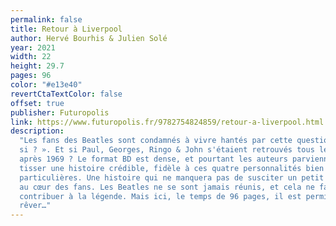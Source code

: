 ```yaml
---
permalink: false
title: Retour à Liverpool
author: Hervé Bourhis & Julien Solé
year: 2021
width: 22
height: 29.7
pages: 96
color: "#e13e40"
revertCtaTextColor: false
offset: true
publisher: Futuropolis
link: https://www.futuropolis.fr/9782754824859/retour-a-liverpool.html
description:
  "Les fans des Beatles sont condamnés à vivre hantés par cette question : « Et
  si ? ». Et si Paul, Georges, Ringo & John s'étaient retrouvés tous les quatre
  après 1969 ? Le format BD est dense, et pourtant les auteurs parviennent à
  tisser une histoire crédible, fidèle à ces quatre personnalités bien
  particulières. Une histoire qui ne manquera pas de susciter un petit pincement
  au cœur des fans. Les Beatles ne se sont jamais réunis, et cela ne fait que
  contribuer à la légende. Mais ici, le temps de 96 pages, il est permis de
  rêver…"
---
```

